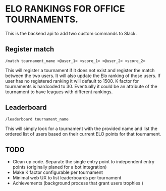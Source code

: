 # ELO RANKINGS FOR OFFICE TOURNAMENTS.

This is the backend api to add two custom commands to Slack.

## Register match

`/match tournament_name <@user_1> <score_1> <@user_2> <score_2>`

This will register a tournament if it does not exist and register the match between the two users.
It will also update the Elo ranking of those users. If user has no registered ranking it will default to 1500.
K factor for tournaments is hardcoded to 30. Eventually it could be an attribute of the tournament
to have leagues with different rankings.

## Leaderboard

`/leaderboard tournament_name`

This will simply look for a tournament with the provided name and list
the ordered list of users based on their current ELO points for that tournament.

## TODO

- Clean up code. Separate the single entry point to independent entry points (originally planed for a bot integration)
- Make K factor configurable per tournament
- Minimal web UX to list leaderboards per tournament
- Achievements (background process that grant users trophies )
